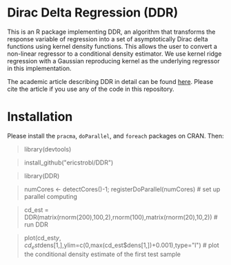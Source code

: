# Dirac Delta Regression (DDR)

This is an R package implementing DDR, an algorithm that transforms the response variable of regression into a set of asymptotically Dirac delta functions using kernel density functions. This allows the user to convert a non-linear regressor to a conditional density estimator. We use kernel ridge regression with a Gaussian reproducing kernel as the underlying regressor in this implementation.

The academic article describing DDR in detail can be found [here](https://arxiv.org/abs/1905.10330). Please cite the article if you use any of the code in this repository.

# Installation

Please install the `pracma`, `doParallel`, and `foreach` packages on CRAN. Then:

> library(devtools)

> install_github("ericstrobl/DDR")

> library(DDR)

> numCores <- detectCores()-1; registerDoParallel(numCores) # set up parallel computing

> cd_est = DDR(matrix(rnorm(200),100,2),rnorm(100),matrix(rnorm(20),10,2)) # run DDR

> plot(cd_est$y,cd_est$dens[1,],ylim=c(0,max(cd_est$dens[1,])+0.001),type="l") # plot the conditional density estimate of the first test sample
